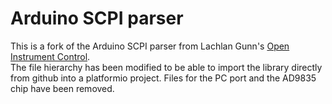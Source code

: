 # Arduino SCPI parser

This is a fork of the Arduino SCPI parser from Lachlan Gunn's [Open Instrument Control](https://github.com/LachlanGunn/oic).  
The file hierarchy has been modified to be able to import the library directly from github into a platformio project. Files for the PC port and the AD9835 chip have been removed.
